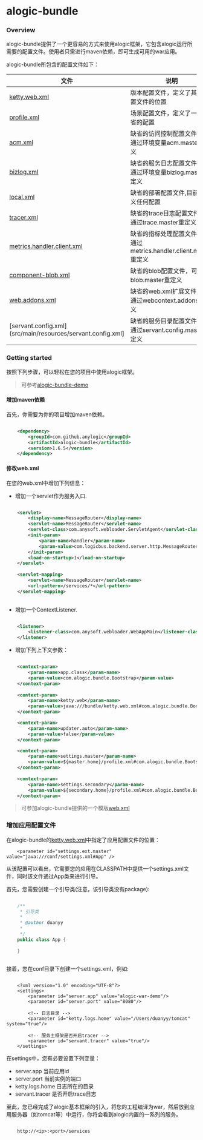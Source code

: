 alogic-bundle
=============

### Overview

alogic-bundle提供了一个更容易的方式来使用alogic框架，它包含alogic运行所需要的配置文件。使用者只需进行maven依赖，即可生成可用的war应用。

alogic-bundle所包含的配置文件如下：

| 文件 | 说明 |
| ---- | ---- |
| [ketty.web.xml](src/main/resources/bundle/ketty.web.xml) |  版本配置文件，定义了其它配置文件的位置 |
| [profile.xml](src/main/resources/bundle/profile.xml) | 场景配置文件，定义了一些缺省的配置 |
| [acm.xml](src/main/resources/bundle/acm.xml) | 缺省的访问控制配置文件，可通过环境变量acm.master重定义 |
| [bizlog.xml](src/main/resources/bundle/bizlog.xml) | 缺省的服务日志配置文件，可通过环境变量bizlog.master重定义 |
| [local.xml](src/main/resources/bundle/local.xml) | 缺省的部署配置文件,目前未定义任何配置 |
| [tracer.xml](src/main/resources/bundle/tracer.xml) | 缺省的trace日志配置文件，可通过trace.master重定义 |
| [metrics.handler.client.xml](src/main/resources/bundle/metrics.handler.client.xml) | 缺省的指标处理配置文件，可通过metrics.handler.client.master重定义 |
| [component-blob.xml](src/main/resources/bundle/component-blob.xml) | 缺省的blob配置文件，可通过blob.master重定义 |
| [web.addons.xml](src/main/resources/web.addons.xml) | 缺省的web.xml扩展文件，可通过webcontext.addons重定义 |
| [servant.config.xml](src/main/resources/servant.config.xml] | 缺省的服务目录配置文件，可通过servant.config.master重定义 |

### Getting started

按照下列步骤，可以轻松在您的项目中使用alogic框架。

> 可参考[alogic-bundle-demo](https://github.com/anylogic/alogic-bundle-demo)

#### 增加maven依赖

首先，你需要为你的项目增加maven依赖。

```xml

	<dependency>
	    <groupId>com.github.anylogic</groupId>
	    <artifactId>alogic-bundle</artifactId>
	    <version>1.6.5</version>
	</dependency>	

```

#### 修改web.xml

在您的web.xml中增加下列信息：

* 增加一个servlet作为服务入口.

```xml

	<servlet>
		<display-name>MessageRouter</display-name>
		<servlet-name>MessageRouter</servlet-name>
		<servlet-class>com.anysoft.webloader.ServletAgent</servlet-class>
		<init-param>
			<param-name>handler</param-name>
			<param-value>com.logicbus.backend.server.http.MessageRouterServletHandler</param-value>
		</init-param>
		<load-on-startup>1</load-on-startup>
	</servlet>
	
	<servlet-mapping>
		<servlet-name>MessageRouter</servlet-name>
		<url-pattern>/services/*</url-pattern>
	</servlet-mapping>
	
```

* 增加一个ContextListener.

```xml

	<listener>
		<listener-class>com.anysoft.webloader.WebAppMain</listener-class>
	</listener>

```

* 增加下列上下文参数：

```xml

	<context-param>
		<param-name>app.class</param-name>
		<param-value>com.alogic.bundle.Bootstrap</param-value>
	</context-param>
	
	<context-param>
		<param-name>ketty.web</param-name>
		<param-value>java:///bundle/ketty.web.xml#com.alogic.bundle.Bootstrap</param-value>
	</context-param>

	<context-param>
		<param-name>updater.auto</param-name>
		<param-value>false</param-value>
	</context-param>

	<context-param>
		<param-name>settings.master</param-name>
		<param-value>${master.home}/profile.xml#com.alogic.bundle.Bootstrap</param-value>
	</context-param>
	
	<context-param>
		<param-name>settings.secondary</param-name>
		<param-value>${secondary.home}/profile.xml#com.alogic.bundle.Bootstrap</param-value>
	</context-param>	

```

> 可参加alogic-bundle提供的一个模版[web.xml](src/main/resources/)

### 增加应用配置文件

在alogic-bundle的[ketty.web.xml](src/main/resources/bundle/ketty.web.xml)中指定了应用配置文件的位置：

```
	<parameter id="settings.ext.master" value="java:///conf/settings.xml#App" />
```

从该配置可以看出，它需要您的应用在CLASSPATH中提供一个settings.xml文件，同时该文件通过App类来进行引导。

首先，您需要创建一个引导类(注意，该引导类没有package):

```java

	/**
	 * 引导类
	 * 
	 * @author duanyy
	 *
	 */
	public class App {
	
	}
	
```

接着，您在conf目录下创建一个settings.xml，例如:

```

	<?xml version="1.0" encoding="UTF-8"?>
	<settings>
		<parameter id="server.app" value="alogic-war-demo"/>
		<parameter id="server.port" value="8080"/>
		
		<!-- 日志目录 -->
		<parameter id="ketty.logs.home" value="/Users/duanyy/tomcat" system="true"/>
		
		<!-- 服务主框架是否开启tracer -->
		<parameter id="servant.tracer" value="true"/>	
	</settings>

```

在settings中，您有必要设置下列变量：
* server.app 当前应用id
* server.port 当前实例的端口
* ketty.logs.home 日志所在的目录
* servant.tracer 是否开启trace日志

至此，您已经完成了alogic基本框架的引入，将您的工程编译为war，然后放到应用服务器（如tomcat等）中运行，你将会看到alogic内置的一系列的服务。

```

	http://<ip>:<port>/services

```






